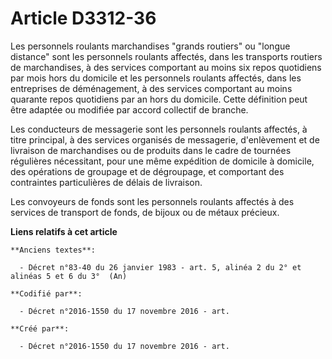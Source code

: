 # Article D3312-36

Les personnels roulants marchandises "grands routiers" ou "longue distance" sont les personnels roulants affectés, dans les
transports routiers de marchandises, à des services comportant au moins six repos quotidiens par mois hors du domicile et les
personnels roulants affectés, dans les entreprises de déménagement, à des services comportant au moins quarante repos
quotidiens par an hors du domicile. Cette définition peut être adaptée ou modifiée par accord collectif de branche.

Les conducteurs de messagerie sont les personnels roulants affectés, à titre principal, à des services organisés de
messagerie, d'enlèvement et de livraison de marchandises ou de produits dans le cadre de tournées régulières nécessitant,
pour une même expédition de domicile à domicile, des opérations de groupage et de dégroupage, et comportant des contraintes
particulières de délais de livraison.

Les convoyeurs de fonds sont les personnels roulants affectés à des services de transport de fonds, de bijoux ou de métaux
précieux.

**Liens relatifs à cet article**

	**Anciens textes**:

	  - Décret n°83-40 du 26 janvier 1983 - art. 5, alinéa 2 du 2° et alinéas 5 et 6 du 3°  (An)

	**Codifié par**:

	  - Décret n°2016-1550 du 17 novembre 2016 - art.

	**Créé par**:

	  - Décret n°2016-1550 du 17 novembre 2016 - art.
